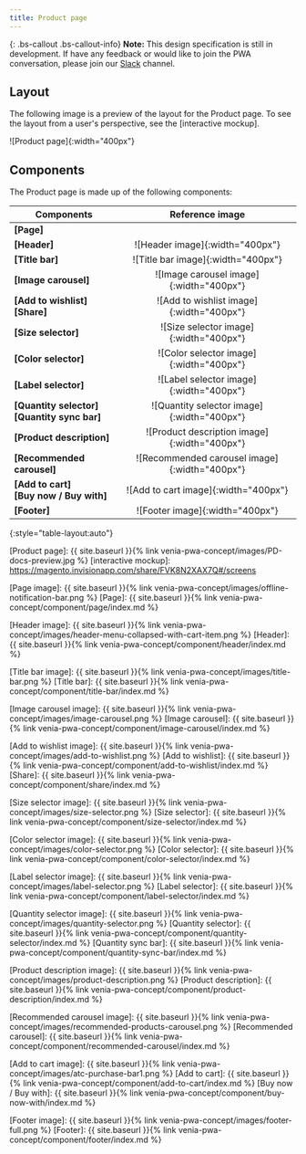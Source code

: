 ```yaml
---
title: Product page
---
```


{: .bs-callout .bs-callout-info}
**Note:**
This design specification is still in development.
If have any feedback or would like to join the PWA conversation, please join our [Slack] channel.

## Layout

The following image is a preview of the layout for the Product page. 
To see the layout from a user's perspective, see the [interactive mockup].

![Product page]{:width="400px"}

## Components

The Product page is made up of the following components:

| Components                                            | Reference image                               |
| ----------------------------------------------------- | :-------------------------------------------: |
| **[Page]**                                            |                                               |
| **[Header]**                                          | ![Header image]{:width="400px"}               |
| **[Title bar]**                                       | ![Title bar image]{:width="400px"}            |
| **[Image carousel]**                                  | ![Image carousel image]{:width="400px"}       |
| **[Add to wishlist]** <br/> **[Share]**               | ![Add to wishlist image]{:width="400px"}      |
| **[Size selector]**                                   | ![Size selector image]{:width="400px"}        |
| **[Color selector]**                                  | ![Color selector image]{:width="400px"}       |
| **[Label selector]**                                  | ![Label selector image]{:width="400px"}       |
| **[Quantity selector]** <br/> **[Quantity sync bar]** | ![Quantity selector image]{:width="400px"}    |
| **[Product description]**                             | ![Product description image]{:width="400px"}  |
| **[Recommended carousel]**                            | ![Recommended carousel image]{:width="400px"} |
| **[Add to cart]** <br/> **[Buy now / Buy with]**      | ![Add to cart image]{:width="400px"}          |
| **[Footer]**                                          | ![Footer image]{:width="400px"}               |
{:style="table-layout:auto"}


[Product page]: {{ site.baseurl }}{% link venia-pwa-concept/images/PD-docs-preview.jpg %}
[interactive mockup]: https://magento.invisionapp.com/share/FVK8N2XAX7Q#/screens

[Page image]: {{ site.baseurl }}{% link venia-pwa-concept/images/offline-notification-bar.png %}
[Page]: {{ site.baseurl }}{% link venia-pwa-concept/component/page/index.md %}

[Header image]: {{ site.baseurl }}{% link venia-pwa-concept/images/header-menu-collapsed-with-cart-item.png %}
[Header]: {{ site.baseurl }}{% link venia-pwa-concept/component/header/index.md %}

[Title bar image]: {{ site.baseurl }}{% link venia-pwa-concept/images/title-bar.png %}
[Title bar]: {{ site.baseurl }}{% link venia-pwa-concept/component/title-bar/index.md %} 

[Image carousel image]: {{ site.baseurl }}{% link venia-pwa-concept/images/image-carousel.png %}
[Image carousel]: {{ site.baseurl }}{% link venia-pwa-concept/component/image-carousel/index.md %} 

[Add to wishlist image]: {{ site.baseurl }}{% link venia-pwa-concept/images/add-to-wishlist.png %}
[Add to wishlist]: {{ site.baseurl }}{% link venia-pwa-concept/component/add-to-wishlist/index.md %} 
[Share]: {{ site.baseurl }}{% link venia-pwa-concept/component/share/index.md %} 

[Size selector image]: {{ site.baseurl }}{% link venia-pwa-concept/images/size-selector.png %}
[Size selector]: {{ site.baseurl }}{% link venia-pwa-concept/component/size-selector/index.md %} 

[Color selector image]: {{ site.baseurl }}{% link venia-pwa-concept/images/color-selector.png %}
[Color selector]: {{ site.baseurl }}{% link venia-pwa-concept/component/color-selector/index.md %} 

[Label selector image]: {{ site.baseurl }}{% link venia-pwa-concept/images/label-selector.png %}
[Label selector]: {{ site.baseurl }}{% link venia-pwa-concept/component/label-selector/index.md %} 

[Quantity selector image]: {{ site.baseurl }}{% link venia-pwa-concept/images/quantity-selector.png %}
[Quantity selector]: {{ site.baseurl }}{% link venia-pwa-concept/component/quantity-selector/index.md %} 
[Quantity sync bar]: {{ site.baseurl }}{% link venia-pwa-concept/component/quantity-sync-bar/index.md %} 

[Product description image]: {{ site.baseurl }}{% link venia-pwa-concept/images/product-description.png %}
[Product description]: {{ site.baseurl }}{% link venia-pwa-concept/component/product-description/index.md %} 

[Recommended carousel image]: {{ site.baseurl }}{% link venia-pwa-concept/images/recommended-products-carousel.png %}
[Recommended carousel]: {{ site.baseurl }}{% link venia-pwa-concept/component/recommended-carousel/index.md %} 

[Add to cart image]: {{ site.baseurl }}{% link venia-pwa-concept/images/atc-purchase-bar1.png %}
[Add to cart]: {{ site.baseurl }}{% link venia-pwa-concept/component/add-to-cart/index.md %} 
[Buy now / Buy with]: {{ site.baseurl }}{% link venia-pwa-concept/component/buy-now-with/index.md %} 

[Footer image]: {{ site.baseurl }}{% link venia-pwa-concept/images/footer-full.png %}
[Footer]: {{ site.baseurl }}{% link venia-pwa-concept/component/footer/index.md %} 



[Slack]: https:/magentocommeng.slack.com/messages/C71HNKYS2